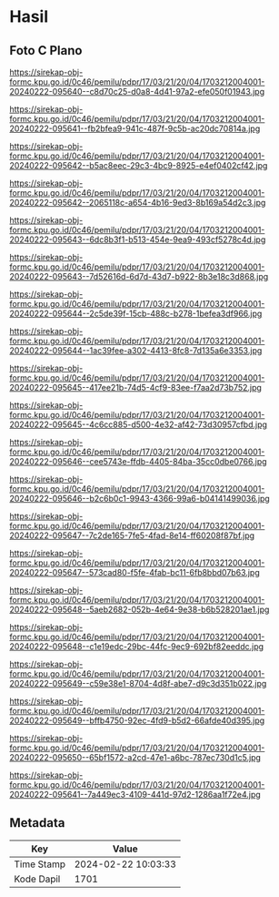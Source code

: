 # Hasil

## Foto C Plano

https://sirekap-obj-formc.kpu.go.id/0c46/pemilu/pdpr/17/03/21/20/04/1703212004001-20240222-095640--c8d70c25-d0a8-4d41-97a2-efe050f01943.jpg

https://sirekap-obj-formc.kpu.go.id/0c46/pemilu/pdpr/17/03/21/20/04/1703212004001-20240222-095641--fb2bfea9-941c-487f-9c5b-ac20dc70814a.jpg

https://sirekap-obj-formc.kpu.go.id/0c46/pemilu/pdpr/17/03/21/20/04/1703212004001-20240222-095642--b5ac8eec-29c3-4bc9-8925-e4ef0402cf42.jpg

https://sirekap-obj-formc.kpu.go.id/0c46/pemilu/pdpr/17/03/21/20/04/1703212004001-20240222-095642--2065118c-a654-4b16-9ed3-8b169a54d2c3.jpg

https://sirekap-obj-formc.kpu.go.id/0c46/pemilu/pdpr/17/03/21/20/04/1703212004001-20240222-095643--6dc8b3f1-b513-454e-9ea9-493cf5278c4d.jpg

https://sirekap-obj-formc.kpu.go.id/0c46/pemilu/pdpr/17/03/21/20/04/1703212004001-20240222-095643--7d52616d-6d7d-43d7-b922-8b3e18c3d868.jpg

https://sirekap-obj-formc.kpu.go.id/0c46/pemilu/pdpr/17/03/21/20/04/1703212004001-20240222-095644--2c5de39f-15cb-488c-b278-1befea3df966.jpg

https://sirekap-obj-formc.kpu.go.id/0c46/pemilu/pdpr/17/03/21/20/04/1703212004001-20240222-095644--1ac39fee-a302-4413-8fc8-7d135a6e3353.jpg

https://sirekap-obj-formc.kpu.go.id/0c46/pemilu/pdpr/17/03/21/20/04/1703212004001-20240222-095645--417ee21b-74d5-4cf9-83ee-f7aa2d73b752.jpg

https://sirekap-obj-formc.kpu.go.id/0c46/pemilu/pdpr/17/03/21/20/04/1703212004001-20240222-095645--4c6cc885-d500-4e32-af42-73d30957cfbd.jpg

https://sirekap-obj-formc.kpu.go.id/0c46/pemilu/pdpr/17/03/21/20/04/1703212004001-20240222-095646--cee5743e-ffdb-4405-84ba-35cc0dbe0766.jpg

https://sirekap-obj-formc.kpu.go.id/0c46/pemilu/pdpr/17/03/21/20/04/1703212004001-20240222-095646--b2c6b0c1-9943-4366-99a6-b04141499036.jpg

https://sirekap-obj-formc.kpu.go.id/0c46/pemilu/pdpr/17/03/21/20/04/1703212004001-20240222-095647--7c2de165-7fe5-4fad-8e14-ff60208f87bf.jpg

https://sirekap-obj-formc.kpu.go.id/0c46/pemilu/pdpr/17/03/21/20/04/1703212004001-20240222-095647--573cad80-f5fe-4fab-bc11-6fb8bbd07b63.jpg

https://sirekap-obj-formc.kpu.go.id/0c46/pemilu/pdpr/17/03/21/20/04/1703212004001-20240222-095648--5aeb2682-052b-4e64-9e38-b6b528201ae1.jpg

https://sirekap-obj-formc.kpu.go.id/0c46/pemilu/pdpr/17/03/21/20/04/1703212004001-20240222-095648--c1e19edc-29bc-44fc-9ec9-692bf82eeddc.jpg

https://sirekap-obj-formc.kpu.go.id/0c46/pemilu/pdpr/17/03/21/20/04/1703212004001-20240222-095649--c59e38e1-8704-4d8f-abe7-d9c3d351b022.jpg

https://sirekap-obj-formc.kpu.go.id/0c46/pemilu/pdpr/17/03/21/20/04/1703212004001-20240222-095649--bffb4750-92ec-4fd9-b5d2-66afde40d395.jpg

https://sirekap-obj-formc.kpu.go.id/0c46/pemilu/pdpr/17/03/21/20/04/1703212004001-20240222-095650--65bf1572-a2cd-47e1-a6bc-787ec730d1c5.jpg

https://sirekap-obj-formc.kpu.go.id/0c46/pemilu/pdpr/17/03/21/20/04/1703212004001-20240222-095641--7a449ec3-4109-441d-97d2-1286aa1f72e4.jpg


## Metadata

| Key        | Value               |
| ---------- | ------------------- |
| Time Stamp | 2024-02-22 10:03:33 |
| Kode Dapil | 1701                |



